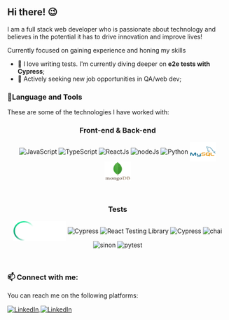 ## Hi there! 😉
I am a full stack web developer who is passionate about technology and believes in the potential it has to drive innovation and improve lives! 

Currently focused on gaining experience and honing my skills
- 🧪 I love writing tests. I'm currently diving deeper on **e2e tests with Cypress**;
- 👔 Actively seeking new job opportunities in QA/web dev;

### 📜Language and Tools
These are some of the technologies I have worked with:

  <div>
	  <h3 align="center"> Front-end & Back-end </h3>
      <p align="center"> 
      <img align="center" alt="JavaScript" height="45" width="60" src="https://cdn.jsdelivr.net/gh/devicons/devicon/icons/javascript/javascript-original.svg" />
      <img align="center" alt="TypeScript" height="45" width="60" src="https://cdn.jsdelivr.net/gh/devicons/devicon/icons/typescript/typescript-original.svg" />
      <img align="center" alt="ReactJs" height="45" width="60" 
      src="https://cdn.jsdelivr.net/gh/devicons/devicon/icons/react/react-original-wordmark.svg" />
      <img align="center" alt="nodeJs" height="45" width="60"
      src="https://cdn.jsdelivr.net/gh/devicons/devicon/icons/nodejs/nodejs-original.svg" />
      <img align="center" alt="Python" height="45" width="60" src="https://cdn.jsdelivr.net/gh/devicons/devicon/icons/python/python-original-wordmark.svg" />
      <img align="center" alt="mysql" height="45" width="60"
      src="https://raw.githubusercontent.com/devicons/devicon/master/icons/mysql/mysql-original-wordmark.svg" />
      <img align="center" alt="mongodb" height="45" width="60"
      src="https://raw.githubusercontent.com/devicons/devicon/master/icons/mongodb/mongodb-original-wordmark.svg" />
    </p>
    <br>
    <h3 align="center"> Tests </h3>
      <p align="center">
      <img  align="center" alt="Cypress" height="45" width="120"
      src="https://raw.githubusercontent.com/cypress-io/cypress/develop/assets/cypress-logo-dark.png" />
      <img align="center" alt="Cypress" height="45" width="60" src="https://cdn.jsdelivr.net/gh/devicons/devicon/icons/jest/jest-plain.svg" />
      <img align="center" alt="React Testing Library" height="45" width="60"
      src="https://testing-library.com/img/octopus-128x128.png"/>
      <img align="center" alt="Cypress" height="45" width="60" src="https://cdn.jsdelivr.net/gh/devicons/devicon/icons/mocha/mocha-plain.svg" />
      <img align="center" alt="chai" height="45" width="60"
      src="https://www.vectorlogo.zone/logos/chaijs/chaijs-icon.svg" />
      <img align="center" alt="sinon" height="45" width="45"
      src="https://sinonjs.org/assets/images/logo.png"  />  
      <img align="center" alt="pytest" height="45" width="60"
      src="https://cdn.jsdelivr.net/gh/devicons/devicon/icons/pytest/pytest-original-wordmark.svg"  />
    </p>
    <br>
    </div>

### 📫 Connect with me:
You can reach me on the following platforms:
<div>
   <a href="https://www.linkedin.com/in/thiagomota-dev/" target="_blank"><img align="center" alt="LinkedIn" height="45" width="60" src="https://cdn.jsdelivr.net/gh/devicons/devicon/icons/linkedin/linkedin-original.svg">
	   <a href="https://www.linkedin.com/in/thiagomota-dev/" target="_blank" rel="noopener noreferrer">
  <img align="center" alt="LinkedIn" height="45" width="60" src="https://cdn.jsdelivr.net/gh/devicons/devicon/icons/linkedin/linkedin-original.svg">
</a>

  <!-- <a href="https://www.discordapp.com/users/fivell" target="_blank"><img align="center" alt="Discord" height="45" width="60" src="https://assets-global.website-files.com/6257adef93867e50d84d30e2/636e0a69f118df70ad7828d4_icon_clyde_blurple_RGB.svg"> -->
</div>
<br>
